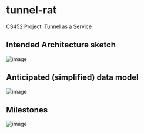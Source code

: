 # tunnel-rat
CS452 Project: Tunnel as a Service

## Intended Architecture sketch
![image](https://github.com/user-attachments/assets/ba55ddcd-d206-4457-be82-f92cb629034e)

## Anticipated (simplified) data model
![image](https://github.com/user-attachments/assets/74377be3-3dcf-442a-a0e6-91d54969e07b)

## Milestones
![image](https://github.com/user-attachments/assets/16581820-a617-497b-8d57-65aa5c112181)
